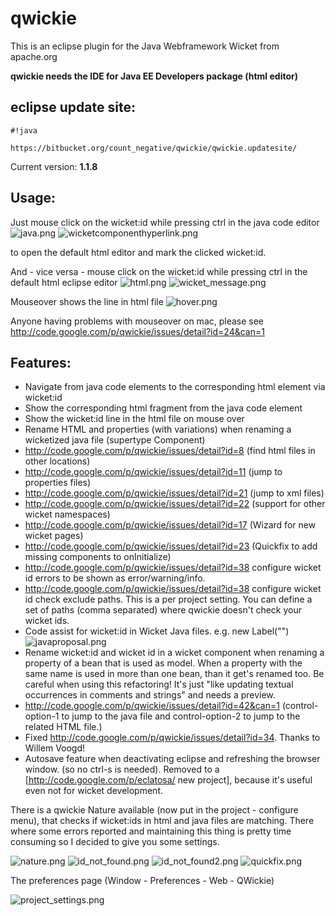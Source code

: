 # qwickie #
This is an eclipse plugin for the Java Webframework Wicket from apache.org 

**qwickie needs the IDE for Java EE Developers package (html editor)**

## eclipse update site: ##

```
#!java

https://bitbucket.org/count_negative/qwickie/qwickie.updatesite/
```

Current version: **1.1.8**

## Usage: ##

Just mouse click on the wicket:id while pressing ctrl in the java code editor
![java.png](https://bitbucket.org/repo/69AR6M/images/3439330838-java.png)
![wicketcomponenthyperlink.png](https://bitbucket.org/repo/69AR6M/images/2293275585-wicketcomponenthyperlink.png)

to open the default html editor and mark the clicked wicket:id.

And - vice versa - mouse click on the wicket:id while pressing ctrl in the default html eclipse editor
![html.png](https://bitbucket.org/repo/69AR6M/images/1652911205-html.png)
![wicket_message.png](https://bitbucket.org/repo/69AR6M/images/1208440521-wicket_message.png)

Mouseover shows the line in html file
![hover.png](https://bitbucket.org/repo/69AR6M/images/746257561-hover.png)

Anyone having problems with mouseover on mac, please see http://code.google.com/p/qwickie/issues/detail?id=24&can=1


## Features: ##

  * Navigate from java code elements to the corresponding html element via wicket:id
  * Show the corresponding html fragment from the java code element
  * Show the wicket:id line in the html file on mouse over
  * Rename HTML and properties (with variations) when renaming a wicketized java file (supertype Component)
  * http://code.google.com/p/qwickie/issues/detail?id=8  (find html files in other locations)
  * http://code.google.com/p/qwickie/issues/detail?id=11 (jump to properties files)  
  * http://code.google.com/p/qwickie/issues/detail?id=21 (jump to xml files)
  * http://code.google.com/p/qwickie/issues/detail?id=22 (support for other wicket namespaces)
  * http://code.google.com/p/qwickie/issues/detail?id=17 (Wizard for new wicket pages)
  * http://code.google.com/p/qwickie/issues/detail?id=23 (Quickfix to add missing components to onInitialize)
  * http://code.google.com/p/qwickie/issues/detail?id=38 configure wicket id errors to be shown as error/warning/info.
  * http://code.google.com/p/qwickie/issues/detail?id=38 configure wicket id check exclude paths. This is a per project setting. You can define a set of paths (comma separated) where qwickie doesn't check your wicket ids.
  * Code assist for wicket:id in Wicket Java files. e.g. new Label("<press Ctrl-Space>")
![javaproposal.png](https://bitbucket.org/repo/69AR6M/images/1754825465-javaproposal.png)
  * Rename wicket:id and wicket id in a wicket component when renaming a property of a bean that is used as model. When a property with the same name is used in more than one bean, than it get's renamed too. Be careful when using this refactoring! It's just "like updating textual occurrences in comments and strings" and needs a preview.
  * http://code.google.com/p/qwickie/issues/detail?id=42&can=1 (control-option-1 to jump to the java file and control-option-2 to jump to the related HTML file.)
  * Fixed http://code.google.com/p/qwickie/issues/detail?id=34. Thanks to Willem Voogd!
  * Autosave feature when deactivating eclipse and refreshing the browser window. (so no ctrl-s is needed). Removed to a [http://code.google.com/p/eclatosa/ new project], because it's useful even not for wicket development.

There is a qwickie Nature available (now put in the project - configure menu), that checks if wicket:ids in html and java files are matching.
There where some errors reported and maintaining this thing is pretty time consuming so I decided to give you some settings.

![nature.png](https://bitbucket.org/repo/69AR6M/images/3852462915-nature.png)
![id_not_found.png](https://bitbucket.org/repo/69AR6M/images/3104525219-id_not_found.png)
![id_not_found2.png](https://bitbucket.org/repo/69AR6M/images/2961075506-id_not_found2.png)
![quickfix.png](https://bitbucket.org/repo/69AR6M/images/1416264087-quickfix.png)


The preferences page (Window - Preferences - Web - QWickie)

![project_settings.png](https://bitbucket.org/repo/69AR6M/images/1176741357-project_settings.png)